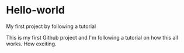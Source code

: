 # Hello-world
My first project by following a tutorial

This is my first Github project and I'm following a tutorial on how this all works. How exciting.
